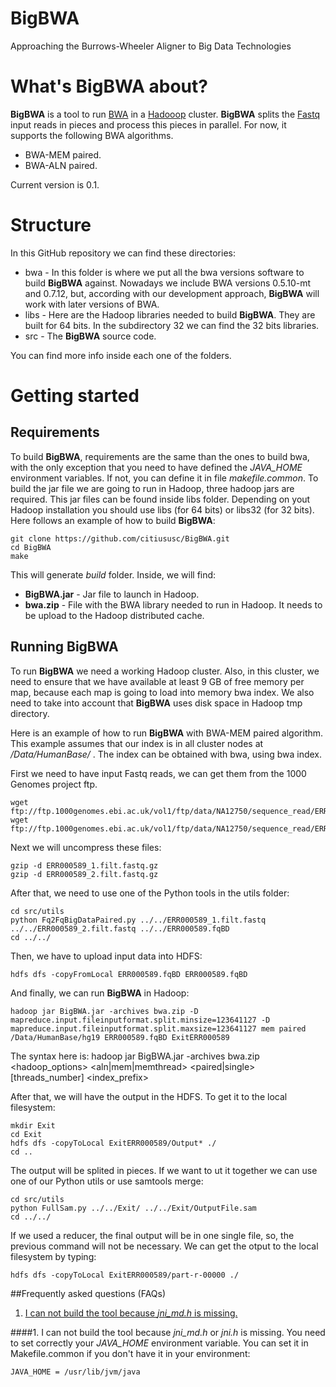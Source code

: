 # BigBWA
Approaching the Burrows-Wheeler Aligner to Big Data Technologies

# What's BigBWA about? #

**BigBWA** is a tool to run [BWA][1] in a [Hadooop][2] cluster. **BigBWA** splits the [Fastq][3] input reads in pieces and process this pieces in parallel. For now, it supports the following BWA algorithms.

* BWA-MEM paired.
* BWA-ALN paired.

Current version is 0.1.

# Structure #
In this GitHub repository we can find these directories:

* bwa - In this folder is where we put all the bwa versions software to build **BigBWA** against. Nowadays we include BWA versions 0.5.10-mt and 0.7.12, but, according with our development approach, **BigBWA** will work with later versions of BWA.
* libs - Here are the Hadoop libraries needed to build **BigBWA**. They are built for 64 bits. In the subdirectory 32 we can find the 32 bits libraries.
* src - The **BigBWA** source code.

You can find more info inside each one of the folders.

# Getting started #

## Requirements
To build **BigBWA**, requirements are the same than the ones to build bwa, with the only exception that you need to have defined the *JAVA_HOME* environment variables. If not, you can define it in file *makefile.common*. To build the jar file we are going to run in Hadoop, three hadoop jars are required. This jar files can be found inside libs folder. Depending on yout Hadoop installation you should use libs (for 64 bits) or libs32 (for 32 bits). Here follows an example of how to build **BigBWA**:

	git clone https://github.com/citiususc/BigBWA.git
	cd BigBWA
	make
		
This will generate *build* folder. Inside, we will find:

* **BigBWA.jar** - Jar file to launch in Hadoop.
* **bwa.zip** - File with the BWA library needed to run in Hadoop. It needs to be upload to the Hadoop distributed cache.

## Running BigBWA ##
To run **BigBWA** we need a working Hadoop cluster. Also, in this cluster, we need to ensure that we have available at least 9 GB of free memory per map, because each map is going to load into memory bwa index. We also need to take into account that **BigBWA** uses disk space in Hadoop tmp directory.

Here is an example of how to run **BigBWA** with BWA-MEM paired algorithm. This example assumes that our index is in all cluster nodes at */Data/HumanBase/* . The index can be obtained with bwa, using bwa index.

First we need to have input Fastq reads, we can get them from the 1000 Genomes project ftp.

	wget ftp://ftp.1000genomes.ebi.ac.uk/vol1/ftp/data/NA12750/sequence_read/ERR000589_1.filt.fastq.gz
	wget ftp://ftp.1000genomes.ebi.ac.uk/vol1/ftp/data/NA12750/sequence_read/ERR000589_2.filt.fastq.gz
	
Next we will uncompress these files:

	gzip -d ERR000589_1.filt.fastq.gz
	gzip -d ERR000589_2.filt.fastq.gz
	
After that, we need to use one of the Python tools in the utils folder:

	cd src/utils
	python Fq2FqBigDataPaired.py ../../ERR000589_1.filt.fastq ../../ERR000589_2.filt.fastq ../../ERR000589.fqBD
	cd ../../
	
Then, we have to upload input data into HDFS:

	hdfs dfs -copyFromLocal ERR000589.fqBD ERR000589.fqBD
	
And finally, we can run **BigBWA** in Hadoop:

	hadoop jar BigBWA.jar -archives bwa.zip -D mapreduce.input.fileinputformat.split.minsize=123641127 -D mapreduce.input.fileinputformat.split.maxsize=123641127 mem paired /Data/HumanBase/hg19 ERR000589.fqBD ExitERR000589
	
The syntax here is:
	hadoop jar BigBWA.jar -archives bwa.zip <hadoop_options> <aln|mem|memthread> <paired|single> [threads_number] <index_prefix> <in> <out>
	
After that, we will have the output in the HDFS. To get it to the local filesystem:

	mkdir Exit
	cd Exit 
	hdfs dfs -copyToLocal ExitERR000589/Output* ./
	cd ..
	
The output will be splited in pieces. If we want to ut it together we can use one of our Python utils or use samtools merge:

	cd src/utils
	python FullSam.py ../../Exit/ ../../Exit/OutputFile.sam
	cd ../../
	
If we used a reducer, the final output will be in one single file, so, the previous command will not be necessary. We can get the otput to the local filesystem by typing:
	
	hdfs dfs -copyToLocal ExitERR000589/part-r-00000 ./

##Frequently asked questions (FAQs)

1. [I can not build the tool because *jni_md.h* is missing.](#building1)


####<a name="building1"></a>1. I can not build the tool because *jni_md.h* or *jni.h* is missing.
You need to set correctly your *JAVA_HOME* environment variable. You can set it in Makefile.common if you don't have it in your environment:

	JAVA_HOME = /usr/lib/jvm/java


[1]: https://github.com/lh3/bwa
[2]: https://hadoop.apache.org/
[3]: http://en.wikipedia.org/wiki/FASTQ_format
